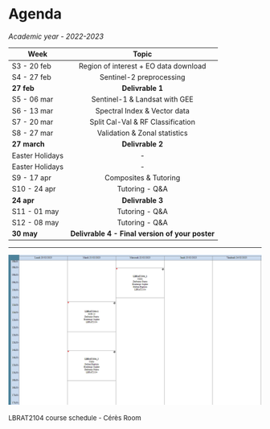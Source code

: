 # Agenda

*Academic year - 2022-2023*


| Week        |      Topic      |
|-------------|:---------------:|
| S3 - 20 feb | Region of interest + EO data download |
| S4 - 27 feb | Sentinel-2 preprocessing  |
| **27 feb** | **Delivrable 1**  |
| S5 - 06 mar | Sentinel-1 & Landsat with GEE  |
| S6 - 13 mar | Spectral Index & Vector data|
| S7 - 20 mar | Split Cal-Val & RF Classification  |
| S8 - 27 mar | Validation & Zonal statistics  |
| **27 march** | **Delivrable 2**  |
| Easter Holidays |  -  |
| Easter Holidays |  -  |
| S9 - 17 apr  | Composites & Tutoring |
| S10 - 24 apr |  Tutoring - Q&A  |
| **24 apr** | **Delivrable 3**  |
| S11 - 01 may |  Tutoring - Q&A |
| S12 - 08 may | Tutoring - Q&A |
| **30 may** | **Delivrable 4 - Final version of your poster**  |

---

![Agenda](agenda_lbrat2104.png)

<font size="2">LBRAT2104 course schedule - Cérès Room </font>